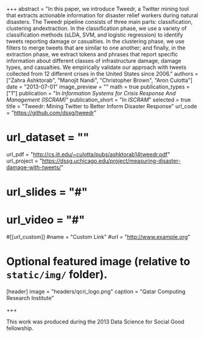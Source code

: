 +++
abstract = "In this paper, we introduce Tweedr, a Twitter mining tool that extracts actionable information for disaster relief workers during natural disasters. The Tweedr pipeline consists of three main parts: classification, clustering andextraction. In the classification phase, we use a variety of classification methods (sLDA, SVM, and logistic regression) to identify tweets reporting damage or casualties. In the clustering phase, we use filters to merge tweets that are similar to one another; and finally, in the extraction phase, we extract tokens and phrases that report specific information about different classes of infrastructure damage, damage types, and casualties. We empirically validate our approach with tweets collected from 12 different crises in the United States since 2006."
authors = ["Zahra Ashktorab", "Manojit Nandi", "Christopher Brown", "Aron Culotta"]
date = "2013-07-01"
image_preview = ""
math = true
publication_types = ["1"]
publication = "In *Information Systems for Crisis Response And Management (ISCRAM)*"
publication_short = "In *ISCRAM*"
selected = true
title = "Tweedr: Mining Twitter to Better Inform Disaster Response"
url_code = "https://github.com/dssg/tweedr"
# url_dataset = ""
url_pdf = "http://cs.iit.edu/~culotta/pubs/ashktorab14tweedr.pdf"
url_project = "https://dssg.uchicago.edu/project/measuring-disaster-damage-with-tweets/"
# url_slides = "#"
# url_video = "#"

#[[url_custom]]
#name = "Custom Link"
#url = "http://www.example.org"

# Optional featured image (relative to `static/img/` folder).
[header]
image = "headers/qcri_logo.png"
caption = "Qatar Computing Research Institute"

+++

This work was produced during the 2013 Data Science for Social Good fellowship.
